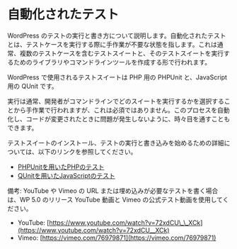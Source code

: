 <!--
# Automated Testing
-->
# 自動化されたテスト
<!--
This is an overview of running and writing tests for WordPress. Automated testing is running test cases where manual intervention is not required to run each one. This is usually in the form of writing test suites which have multiple test cases and a library and command line tool that runs the test suite or suites.
-->
WordPress のテストの実行と書き方について説明します。自動化されたテストとは、テストケースを実行する際に手作業が不要な状態を指します。これは通常、複数のテストケースを含むテストスイートと、そのテストスイートを実行するためのライブラリやコマンドラインツールを作成する形で行われます。

<!--
The test suites WordPress uses are PHPUnit for PHP and QUnit for JavaScript.
-->
WordPress で使用されるテストスイートは PHP 用の PHPUnit と、JavaScript 用の QUnit です。

<!--
Execution is usually manual, from the developer choosing which suites on the command line to run, but this isn’t required. The process could be automated and looked over from time to time to ensure that when the code changed, no problems were introduced.
-->
実行は通常、開発者がコマンドラインでどのスイートを実行するかを選択することから手作業で行われますが、これは必須ではありません。このプロセスを自動化し、コードが変更されたときに問題が発生しないように、時々目を通すこともできます。

<!--
For more information on getting started installing the test suites and running and writing tests, follow the links below:
-->
テストスイートのインストール、テストの実行と書き込みを始めるための詳細については、以下のリンクを参照してください。

<!--
*   [Testing PHP with PHPUnit](https://make.wordpress.org/core/handbook/testing/phpunit/)
*   [Testing JavaScript with QUnit](https://make.wordpress.org/core/handbook/testing/phpunit/qunit/)
-->
*   [PHPUnitを用いたPHPのテスト](https://make.wordpress.org/core/handbook/testing/phpunit/)
*   [QUnitを用いたJavaScriptのテスト](https://make.wordpress.org/core/handbook/testing/phpunit/qunit/)

<!--
Note: If writing a test requiring a YouTube or Vimeo URL/embed, please use the WP 5.0 release YouTube video and the official Vimeo test video:
-->
備考: YouTube や Vimeo の URL または埋め込みが必要なテストを書く場合は、WP 5.0 のリリース YouTube 動画と Vimeo の公式テスト動画を使用してください。

<!--
*   YouTube: [https://www.youtube.com/watch?v=72xdCU\_\_XCk](https://www.youtube.com/watch?v=72xdCU__XCk)
*   Vimeo: [https://vimeo.com/76979871](https://vimeo.com/76979871)
-->
*   YouTube: [https://www.youtube.com/watch?v=72xdCU\_\_XCk](https://www.youtube.com/watch?v=72xdCU__XCk)
*   Vimeo: [https://vimeo.com/76979871](https://vimeo.com/76979871)
